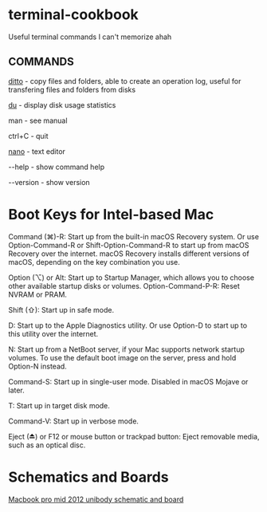 # terminal-cookbook
Useful terminal commands I can't memorize ahah

## COMMANDS
[ditto](https://ss64.com/osx/ditto.html) - copy files and folders, able to create an operation log, useful for transfering files and folders from disks

[du](https://ss64.com/osx/du.html) - display disk usage statistics

man - see manual 

ctrl+C - quit

[nano](https://ss64.com/osx/nano.html) - text editor

--help - show command help 

--version - show version


# Boot Keys for Intel-based Mac
Command (⌘)-R: Start up from the built-in macOS Recovery system. Or use Option-Command-R or Shift-Option-Command-R to start up from macOS Recovery over the internet. macOS Recovery installs different versions of macOS, depending on the key combination you use. 

Option (⌥) or Alt: Start up to Startup Manager, which allows you to choose other available startup disks or volumes. 
Option-Command-P-R: Reset NVRAM or PRAM.

Shift (⇧):  Start up in safe mode. 

D: Start up to the Apple Diagnostics utility. Or use Option-D to start up to this utility over the internet.

N: Start up from a NetBoot server, if your Mac supports network startup volumes. To use the default boot image on the server, press and hold Option-N instead. 

Command-S: Start up in single-user mode. Disabled in macOS Mojave or later.

T: Start up in target disk mode.

Command-V: Start up in verbose mode. 

Eject (⏏) or F12 or mouse button or trackpad button: Eject removable media, such as an optical disc.

# Schematics and Boards
[Macbook pro mid 2012 unibody schematic and board](https://www.apple-schematic.se/board/820-3115-macbook-pro-13-mid-2012/)

